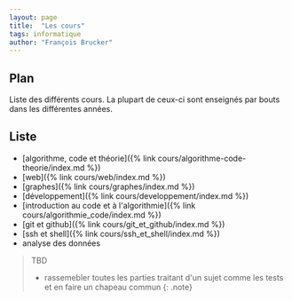 ```yaml
---
layout: page
title:  "Les cours"
tags: informatique 
author: "François Brucker"
---
```


## Plan

Liste des différents cours. La plupart de ceux-ci sont enseignés par bouts dans les différentes années.

## Liste

* [algorithme, code et théorie]({% link cours/algorithme-code-theorie/index.md %})
* [web]({% link cours/web/index.md %})
* [graphes]({% link cours/graphes/index.md %})
* [développement]({% link cours/developpement/index.md %})
* [introduction au code et à l'algorithmie]({% link cours/algorithmie_code/index.md %})
* [git et github]({% link cours/git_et_github/index.md %})
* [ssh et shell]({% link cours/ssh_et_shell/index.md %})
* analyse des données

> TBD
>
> * rassemebler toutes les parties traitant d'un sujet comme les tests et en faire un chapeau commun
{: .note}
